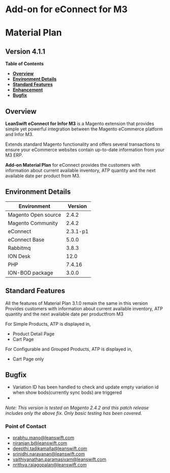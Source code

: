 
# Add-on for eConnect for M3

# **Material Plan**

## **Version 4.1.1**



**Table of Contents**

- [**Overview**](#overview)
- [**Environment Details**](#environment-details)
- [**Standard Features**](#standard-features)
- [**Enhancement**](#Enhancement)
- [**Bugfix**](#bugfix)

## **Overview**

 **LeanSwift eConnect for Infor M3**  is a Magento extension that provides simple yet powerful integration between the Magento eCommerce platform and Infor M3.

Extends standard Magento functionality and offers several transactions to ensure your eCommerce websites contain up-to-date information from your M3 ERP.

**Add-on Material Plan**  for eConnect provides the customers with information about current available inventory, ATP quantity and the next available date per product from M3.

## **Environment Details**

| **Environment** | **Version** |
| --- | --- |
| Magento Open source | 2.4.2 |
| Magento Community | 2.4.2 |
| eConnect | 2.3.1-p1 |
| eConnect Base | 5.0.0 |
| Rabbitmq | 3.8.3 |
| ION Desk | 12.0 |
| PHP | 7.4.16 |
| ION-BOD package | 3.0.0 |


## **Standard Features**

All the features of Material Plan 3.1.0 remain the same in this version
Provides customers with information about current available inventory, ATP quantity and the next available date per productfrom M3

For Simple Products, ATP is displayed in,
- Product Detail Page
- Cart Page

For Configurable and Grouped Products, ATP is displayed in,
- Cart Page only


## **Bugfix**

- Variation ID has been handled to check and update empty variation id when show bods(currently sync bods) are triggered
- 
_Note: This version is tested on Magento 2.4.2 and this patch release includes only the above fix. Only basic testing has been covered._

### **Point of Contact**

- [prabhu.mano@leanswift.com](mailto:prabhu.mano@leanswift.com)
- [niranjan.b@leanswift.com](mailto:niranjan.b@leanswift.com)
- [deepthi.tadikamalla@leanswift.com](mailto:deepthi@leanswift.com)
- [srinidhi.narayanan@leanswift.com](mailto:srinidhi.narayanan@leanswift.com)
- [vaithiyanathan.paramasivam@leanswift.com](mailto:vaithiyanathan.paramasivam@leanswift.com)
- [nrithya.rajagopalan@leanswift.com](mailto:nrithya.rajagopalan@leanswift.com)

